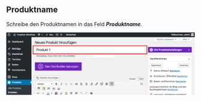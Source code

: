 ## Produktname

Schreibe den Produktnamen in das Feld _**Produktname**_.

![image](./assets/title.jpg)

